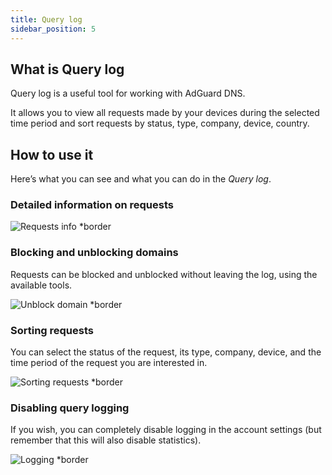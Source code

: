 ```yaml
---
title: Query log
sidebar_position: 5
---
```


## What is Query log

Query log is a useful tool for working with AdGuard DNS.

It allows you to view all requests made by your devices during the selected time period and sort requests by status, type, company, device, country.

## How to use it

Here’s what you can see and what you can do in the _Query log_.

### Detailed information on requests

![Requests info \*border](https://cdn.adtidy.org/content/kb/dns/private/new_dns/statistics/detailed_info.png)

### Blocking and unblocking domains

Requests can be blocked and unblocked without leaving the log, using the available tools.

![Unblock domain \*border](https://cdn.adtidy.org/content/kb/dns/private/new_dns/statistics/unblock_domain.png)

### Sorting requests

You can select the status of the request, its type, company, device, and the time period of the request you are interested in.

![Sorting requests \*border](https://cdn.adtidy.org/content/kb/dns/private/new_dns/statistics/query_sorted.png)

### Disabling query logging

If you wish, you can completely disable logging in the account settings (but remember that this will also disable statistics).

![Logging \*border](https://cdn.adtidy.org/content/kb/dns/private/new_dns/statistics/logging.png)
